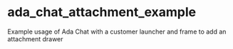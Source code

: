 # ada_chat_attachment_example
Example usage of Ada Chat with a customer launcher and frame to add an attachment drawer
